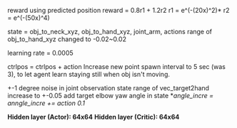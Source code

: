 reward using predicted position
reward = 0.8r1 + 1.2r2
r1 = e^(-(20x)^2)*
r2 = e^(-(50x)^4)

state = obj_to_neck_xyz, obj_to_hand_xyz, joint_arm, actions
range of obj_to_hand_xyz changed to -0.02~0.02

learning rate = 0.0005

ctrlpos = ctrlpos + action
Increase new point spawn interval to 5 sec (was 3), to let agent learn staying still when obj isn't moving.

+-1 degree noise in joint observation state
range of vec_target2hand increase to +-0.05
add target elbow yaw angle in state
**angle_incre = anngle_incre += action *0.1**

**Hidden layer (Actor):  64x64**
**Hidden layer (Critic): 64x64**